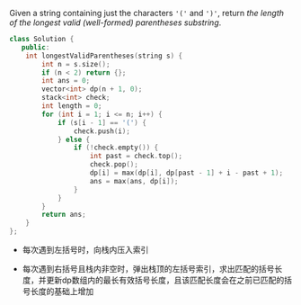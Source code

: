 Given a string containing just the characters `'('` and `')'`, return *the length of the longest valid (well-formed) parentheses* *substring*.

```cpp
class Solution {
   public:
    int longestValidParentheses(string s) {
        int n = s.size();
        if (n < 2) return {};
        int ans = 0;
        vector<int> dp(n + 1, 0);
        stack<int> check;
        int length = 0;
        for (int i = 1; i <= n; i++) {
            if (s[i - 1] == '(') {
                check.push(i);
            } else {
                if (!check.empty()) {
                    int past = check.top();
                    check.pop();
                    dp[i] = max(dp[i], dp[past - 1] + i - past + 1);
                    ans = max(ans, dp[i]);
                }
            }
        }
        return ans;
    }
};
```

- 每次遇到左括号时，向栈内压入索引

- 每次遇到右括号且栈内非空时，弹出栈顶的左括号索引，求出匹配的括号长度，并更新dp数组内的最长有效括号长度，且该匹配长度会在之前已匹配的括号长度的基础上增加

